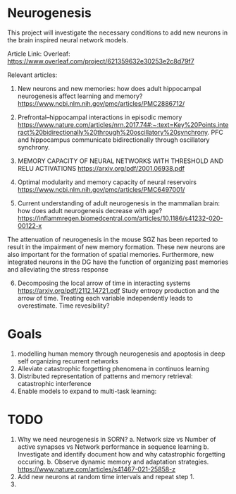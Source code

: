 
# Neurogenesis

This project will investigate the necessary conditions to add new neurons in the brain inspired neural network models.  

Article Link:
Overleaf:
https://www.overleaf.com/project/621359632e30253e2c8d79f7


Relevant articles:

1. New neurons and new memories: how does adult hippocampal neurogenesis affect learning and memory? https://www.ncbi.nlm.nih.gov/pmc/articles/PMC2886712/

2. Prefrontal–hippocampal interactions in episodic memory https://www.nature.com/articles/nrn.2017.74#:~:text=Key%20Points,interact%20bidirectionally%20through%20oscillatory%20synchrony.
PFC and hippocampus communicate bidirectionally through oscillatory synchrony.

3. MEMORY CAPACITY OF NEURAL NETWORKS WITH THRESHOLD AND RELU ACTIVATIONS https://arxiv.org/pdf/2001.06938.pdf

4. Optimal modularity and memory capacity of neural reservoirs https://www.ncbi.nlm.nih.gov/pmc/articles/PMC6497001/

5. Current understanding of adult neurogenesis in the mammalian brain: how does adult neurogenesis decrease with age?https://inflammregen.biomedcentral.com/articles/10.1186/s41232-020-00122-x

The attenuation of neurogenesis in the mouse SGZ has been reported to result in the impairment of new memory formation. These new neurons are also important for the formation of spatial memories. Furthermore, new integrated neurons in the DG have the function of organizing past memories and alleviating the stress response 

6. Decomposing the local arrow of time in interacting systems https://arxiv.org/pdf/2112.14721.pdf
Study entropy production and the arrow of time. Treating each variable independently leads to overestimate. Time revesibility?


# Goals

1. modelling human memory through neurogenesis and apoptosis in deep self organizing recurrent networks
2. Alleviate catastrophic forgetting phenomena in continuos learning
3. Distributed representation of patterns and memory retrieval: catastrophic interference
4. Enable models to expand to multi-task learning: 

# TODO
1. Why we need neurogenesis in SORN?
    a. Network size vs Number of active synapses vs Network performance in sequence learning
    b. Investigate and identify document how and why catastrophic forgetting occuring.
    b. Observe dynamic memory and adaptation strategies. https://www.nature.com/articles/s41467-021-25858-z
2. Add new neurons at random time intervals and repeat step 1.
3. 
